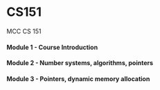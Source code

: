 # CS151
MCC CS 151

#### Module 1 - Course Introduction
#### Module 2 - Number systems, algorithms, pointers
#### Module 3 - Pointers, dynamic memory allocation
